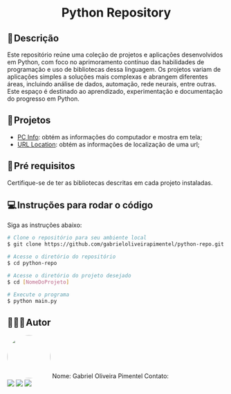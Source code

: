<h1 align="center"> 
	Python Repository
</h1>

## 📃 Descrição
Este repositório reúne uma coleção de projetos e aplicações desenvolvidos em Python, com foco no aprimoramento contínuo das habilidades de programação e uso de bibliotecas dessa linguagem. Os projetos variam de aplicações simples a soluções mais complexas e abrangem diferentes áreas, incluindo análise de dados, automação, rede neurais, entre outras. Este espaço é destinado ao aprendizado, experimentação e documentação do progresso em Python.

## 📘 Projetos
- <a href="https://github.com/gabrieloliveirapimentel/python-repo/tree/main/pc-info">PC Info</a>: obtém as informações do computador e mostra em tela;
- <a href="https://github.com/gabrieloliveirapimentel/python-repo/tree/main/url-location">URL Location</a>: obtém as informações de localização de uma url;

## 🔧 Pré requisitos
Certifique-se de ter as bibliotecas descritas em cada projeto instaladas.

## 💻 Instruções para rodar o código
Siga as instruções abaixo:

  ```bash
  # Clone o repositório para seu ambiente local
  $ git clone https://github.com/gabrieloliveirapimentel/python-repo.git
  
  # Acesse o diretório do repositório
  $ cd python-repo

  # Acesse o diretório do projeto desejado
  $ cd [NomeDoProjeto]

  # Execute o programa
  $ python main.py
  ```

## 👨🏻‍💻 Autor
<img style="border-radius: 50%;" src="https://avatars.githubusercontent.com/u/63811493?v=4" width="100px;" alt=""/>
Nome: Gabriel Oliveira Pimentel
Contato:

<div> 
  <a href = "mailto:gabrieloliveirapimentel@hotmail.com"><img src="https://img.shields.io/badge/outlook-%230077B5?style=for-the-badge&logo=microsoftoutlook&logoColor=gabrieloliveirapimentel" target="_blank"></a>
    <a href = "mailto:pimentelgabriel.contato@gmail.com"><img src="https://img.shields.io/badge/-Gmail-%23333?style=for-the-badge&logo=gmail&logoColor=red" target="_blank"></a>
  <a href="https://www.linkedin.com/in/gabriel-oliveira-pimentel/" target="_blank"><img src="https://img.shields.io/badge/-LinkedIn-%230077B5?style=for-the-badge&logo=linkedin&logoColor=gabrieloliveirapimentel" target="_blank"></a>  
</div>
